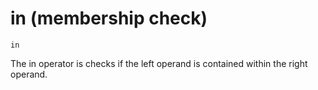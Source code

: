 # in (membership check)

```essence
in
```
The in operator is checks if the left operand is contained within the right operand. 
